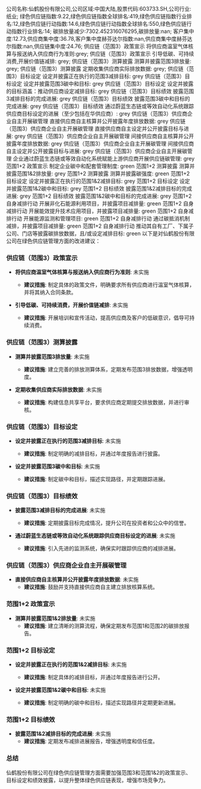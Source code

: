 公司名称:仙鹤股份有限公司,公司区域:中国大陆,股票代码:603733.SH,公司行业:纸业;        绿色供应链指数:9.22,绿色供应链指数全球排名:419,绿色供应链指数行业排名:12,绿色供应链行动指数:14.6,绿色供应链行动指数全球排名:550,绿色供应链行动指数行业排名:14;        碳排放量减少:7302.452316076295,碳排放量:nan;        客户集中度:12.73,供应商集中度:36.78,客户集中度赫芬达尔指数:nan,供应商集中度赫芬达尔指数:nan,供应链集中度:24.76;        供应链（范围3）政策宣示 将供应商温室气体核算与报送纳入供应商行为准则:grey;        供应链（范围3）政策宣示 引导低碳、可持续消费,开展价值链减排: grey;        供应链（范围3）测算披露 测算并披露范围3排放量: grey;        供应链（范围3）测算披露 定期收集供应商实际排放数据: grey;        供应链（范围3）目标设定 设定并披露正在执行的范围3减排目标: grey        供应链（范围3）目标设定 设定并披露范围3碳中和目标: grey        供应链（范围3）目标设定 设定并披露的目标涵盖：推动供应商设定减排目标: grey        供应链（范围3）目标绩效 披露范围3减排目标的完成进展: grey        供应链（范围3）目标绩效 披露范围3碳中和目标的完成进展: grey        供应链（范围3）目标绩效 通过蔚蓝生态链或等效自动化系统跟踪供应商目标设定的进展（至少包括在华供应商）: grey        供应链（范围3）供应商企业自主开展碳管理 直接供应商自主核算并公开披露年度排放数据: grey        供应链（范围3）供应商企业自主开展碳管理 直接供应商自主设定并公开披露目标与进展: grey        供应链（范围3）供应商企业自主开展碳管理 间接供应商自主核算并公开披露年度排放数据: grey        供应链（范围3）供应商企业自主开展碳管理 间接供应商自主设定并公开披露目标与进展: grey        供应链（范围3）供应商企业自主开展碳管理 企业通过蔚蓝生态链或等效自动化系统赋能上游供应商开展供应链碳管理: grey        范围1+2 政策宣示 制定企业碳中和配套管理制度: green        范围1+2 测算披露 测算并披露范围1&2排放量: grey        范围1+2 测算披露 测算并披露碳强度: green        范围1+2 目标设定 设定并披露正在执行的范围1&2减排目标: grey        范围1+2 目标设定 设定并披露范围1&2碳中和目标: grey        范围1+2 目标绩效 披露范围1&2减排目标的完成进展: grey        范围1+2 目标绩效 披露范围1&2碳中和目标的完成进展: grey        范围1+2 自身减排行动 开展非化石能源利用项目，并披露项目减排量: green        范围1+2 自身减排行动 开展能效提升技术应用项目，并披露项目减排量: green        范围1+2 自身减排行动 开展能源监测和管理项目: green        范围1+2 自身减排行动 通过碳抵消机制减排，并披露项目减排量: green        范围1+2 自身减排行动 推动其自有工厂、下属子公司、门店等披露碳排放数据，且/或设定减排目标: green
以下是对仙鹤股份有限公司在绿色供应链管理方面的改进建议：

### 供应链（范围3）政策宣示
- **将供应商温室气体核算与报送纳入供应商行为准则**: 未实施
  - **建议措施**: 制定具体的政策文件，明确要求所有供应商进行温室气体核算，并将其纳入合同条款。

- **引导低碳、可持续消费，开展价值链减排**: 未实施
  - **建议措施**: 开展培训和宣传活动，提高供应商及客户的低碳意识，倡导可持续消费。

### 供应链（范围3）测算披露
- **测算并披露范围3排放量**: 未实施
  - **建议措施**: 建立完善的排放测算体系，定期发布范围3排放数据，增强透明度。

- **定期收集供应商实际排放数据**: 未实施
  - **建议措施**: 构建信息共享平台，要求供应商定期提交排放数据，并进行审核。

### 供应链（范围3）目标设定
- **设定并披露正在执行的范围3减排目标**: 未实施
  - **建议措施**: 制定明确的减排目标，并通过年度报告进行披露。

- **设定并披露范围3碳中和目标**: 未实施
  - **建议措施**: 制定碳中和目标，描述实现路径，并定期跟踪进展。

### 供应链（范围3）目标绩效
- **披露范围3减排目标的完成进展**: 未实施
  - **建议措施**: 定期披露目标完成情况，提升公司在投资者和公众中的信誉。

- **通过蔚蓝生态链或等效自动化系统跟踪供应商目标设定的进展**: 未实施
  - **建议措施**: 引入先进的监测系统，确保实时跟踪供应商的减排进展。

### 供应链（范围3）供应商企业自主开展碳管理
- **直接供应商自主核算并公开披露年度排放数据**: 未实施
  - **建议措施**: 鼓励并支持直接供应商自主建立排放核算系统。

### 范围1+2 政策宣示
- **测算并披露范围1&2排放量**: 未实施
  - **建议措施**: 建立清晰的测算流程，确保定期发布范围1和范围2的碳排放报告。

### 范围1+2 目标设定
- **设定并披露正在执行的范围1&2减排目标**: 未实施
  - **建议措施**: 制定具体的减排目标，并通过年度报告进行公开。

- **设定并披露范围1&2碳中和目标**: 未实施
  - **建议措施**: 制定明确的碳中和目标，描述实现路径并定期更新进展。

### 范围1+2 目标绩效
- **披露范围1&2减排目标的完成进展**: 未实施
  - **建议措施**: 定期发布减排进展报告，增强透明度和信任度。

### 总结
仙鹤股份有限公司在绿色供应链管理方面需要加强范围3和范围1&2的政策宣示、目标设定和绩效披露，以提升整体绿色供应链表现，增强市场竞争力。